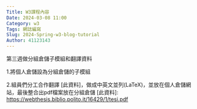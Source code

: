 ```yaml
---
Title: W3課程內容
Date: 2024-03-08 11:00
Category: w3
Tags: 網誌編寫
Slug: 2024-Spring-w3-blog-tutorial
Author: 41123143
---
```


第三週做分組倉儲子模組和翻譯資料

<!-- PELICAN_END_SUMMARY -->

1.將個人倉儲設為分組倉儲的子模組

2.組員們分工合作翻譯 [此資料]，做成中英文並列(LaTeX)，並放在個人倉儲網站，最後整合出pdf檔案放在分組倉儲
[此資料]:
https://webthesis.biblio.polito.it/16429/1/tesi.pdf